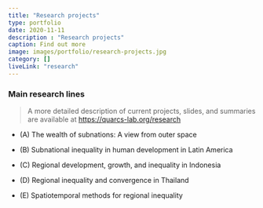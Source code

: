 ```yaml
---
title: "Research projects"
type: portfolio
date: 2020-11-11
description : "Research projects"
caption: Find out more
image: images/portfolio/research-projects.jpg
category: []
liveLink: "research"
---
```



### Main research lines

> A more detailed description of current projects, slides, and summaries are available at <https://quarcs-lab.org/research>


- (A) The wealth of subnations: A view from outer space

- (B) Subnational inequality in human development in Latin America

- (C) Regional development, growth, and inequality in Indonesia

- (D) Regional inequality and convergence in Thailand

- (E) Spatiotemporal methods for regional inequality


